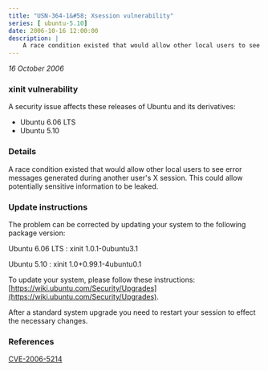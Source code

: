 ```yaml
---
title: "USN-364-1&#58; Xsession vulnerability"
series: [ ubuntu-5.10]
date: 2006-10-16 12:00:00
description: |
    A race condition existed that would allow other local users to see error  messages generated during another user&#39;s X session.  This could allow  potentially sensitive information to be leaked.
--- 
```

 
 

*16 October 2006*

### xinit vulnerability

A security issue affects these releases of Ubuntu and its derivatives:

* Ubuntu 6.06 LTS
* Ubuntu 5.10

### Details

A race condition existed that would allow other local users to see error messages generated during another user&#39;s X session. This could allow potentially sensitive information to be leaked.

### Update instructions

The problem can be corrected by updating your system to the following package version:

Ubuntu 6.06 LTS
 : xinit <span>1.0.1-0ubuntu3.1</span>

Ubuntu 5.10
 : xinit <span>1.0+0.99.1-4ubuntu0.1</span>

To update your system, please follow these instructions: [https://wiki.ubuntu.com/Security/Upgrades](https://wiki.ubuntu.com/Security/Upgrades).

After a standard system upgrade you need to restart your session to effect the necessary changes.

### References

 
 [CVE-2006-5214](http://people.ubuntu.com/~ubuntu-security/cve/CVE-2006-5214)
 

